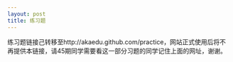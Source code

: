 ```yaml
---
layout: post
title: 练习题
---
```


练习题链接己转移至http://akaedu.github.com/practice，网站正式使用后将不再提供本链接，请45期同学需要看这一部分习题的同学记住上面的网址，谢谢。
